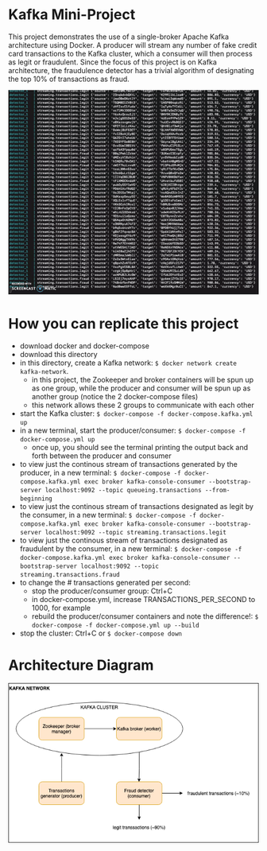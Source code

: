# Kafka Mini-Project
This project demonstrates the use of a single-broker Apache Kafka architecture using Docker. A producer will stream any number of fake credit card transactions to the Kafka cluster, which a consumer will then process as legit or fraudulent. Since the focus of this project is on Kafka architecture, the fraudulence detector has a trivial algorithm of designating the top 10% of transactions as fraud.

![](images/streaming-example.gif)

# How you can replicate this project
* download docker and docker-compose
* download this directory
* in this directory, create a Kafka network: `$ docker network create kafka-network`.
    * in this project, the Zookeeper and broker containers will be spun up as one group, while the producer and consumer will be spun up as another group (notice the 2 docker-compose files)
    * this network allows these 2 groups to communicate with each other
* start the Kafka cluster: `$ docker-compose -f docker-compose.kafka.yml up`
* in a new terminal, start the producer/consumer: `$ docker-compose -f docker-compose.yml up`
    * once up, you should see the terminal printing the output back and forth between the producer and consumer
* to view just the continous stream of transactions generated by the producer, in a new terminal: `$ docker-compose -f docker-compose.kafka.yml exec broker kafka-console-consumer --bootstrap-server localhost:9092 --topic queueing.transactions --from-beginning`
* to view just the continous stream of transactions designated as legit by the consumer, in a new terminal: `$ docker-compose -f docker-compose.kafka.yml exec broker kafka-console-consumer --bootstrap-server localhost:9092 --topic streaming.transactions.legit`
* to view just the continous stream of transactions designated as fraudulent by the consumer, in a new terminal: `$ docker-compose -f docker-compose.kafka.yml exec broker kafka-console-consumer --bootstrap-server localhost:9092 --topic streaming.transactions.fraud`
* to change the # transactions generated per second:
    * stop the producer/consumer group: Ctrl+C
    * in docker-compose.yml, increase TRANSACTIONS_PER_SECOND to 1000, for example
    * rebuild the producer/consumer containers and note the difference!: `$ docker-compose -f docker-compose.yml up --build`
* stop the cluster: Ctrl+C or `$ docker-compose down`

# Architecture Diagram
![This is a alt text.](images/architecture-diagram.png "Architecture diagram.")
